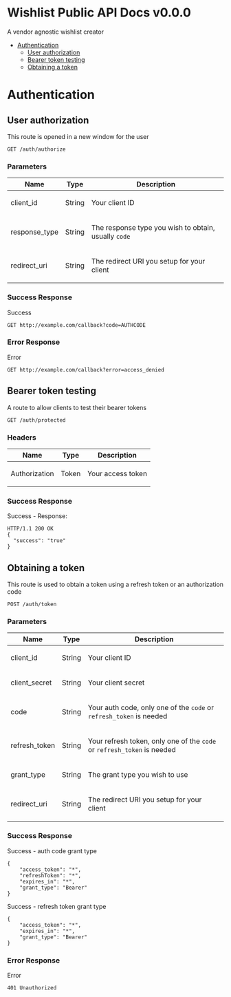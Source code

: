 # Wishlist Public API Docs v0.0.0

A vendor agnostic wishlist creator

- [Authentication](#authentication)
	- [User authorization](#user-authorization)
	- [Bearer token testing](#bearer-token-testing)
	- [Obtaining a token](#obtaining-a-token)
	


# Authentication

## User authorization

<p>This route is opened in a new window for the user</p> 

	GET /auth/authorize


### Parameters

| Name    | Type      | Description                          |
|---------|-----------|--------------------------------------|
| client_id			| <p>String</p> 			|  <p>Your client ID</p> 							|
| response_type			| <p>String</p> 			|  <p>The response type you wish to obtain, usually <code>code</code></p> 							|
| redirect_uri			| <p>String</p> 			|  <p>The redirect URI you setup for your client</p> 							|

### Success Response

Success

```
GET http://example.com/callback?code=AUTHCODE
```
### Error Response

Error

```
GET http://example.com/callback?error=access_denied
```
## Bearer token testing

<p>A route to allow clients to test their bearer tokens</p> 

	GET /auth/protected

### Headers

| Name    | Type      | Description                          |
|---------|-----------|--------------------------------------|
| Authorization			| Token			|  <p>Your access token</p> 							|

### Success Response

Success - Response:

```
HTTP/1.1 200 OK
{
  "success": "true"
}
```
## Obtaining a token

<p>This route is used to obtain a token using a refresh token or an authorization code</p> 

	POST /auth/token


### Parameters

| Name    | Type      | Description                          |
|---------|-----------|--------------------------------------|
| client_id			| <p>String</p> 			|  <p>Your client ID</p> 							|
| client_secret			| <p>String</p> 			|  <p>Your client secret</p> 							|
| code			| <p>String</p> 			|  <p>Your auth code, only one of the <code>code</code> or <code>refresh_token</code> is needed</p> 							|
| refresh_token			| <p>String</p> 			|  <p>Your refresh token, only one of the <code>code</code> or <code>refresh_token</code> is needed</p> 							|
| grant_type			| <p>String</p> 			|  <p>The grant type you wish to use</p> 							|
| redirect_uri			| <p>String</p> 			|  <p>The redirect URI you setup for your client</p> 							|

### Success Response

Success - auth code grant type

```
{
    "access_token": "*",
    "refreshToken": "*",
    "expires_in": "*",
    "grant_type": "Bearer"
}
```
Success - refresh token grant type

```
{
    "access_token": "*",
    "expires_in": "*",
    "grant_type": "Bearer"
}
```
### Error Response

Error

```
401 Unauthorized
```

